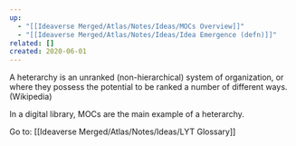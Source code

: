 ```yaml
---
up:
  - "[[Ideaverse Merged/Atlas/Notes/Ideas/MOCs Overview]]"
  - "[[Ideaverse Merged/Atlas/Notes/Ideas/Idea Emergence (defn)]]"
related: []
created: 2020-06-01
---
```


A heterarchy is an unranked (non-hierarchical) system of organization, or where they possess the potential to be ranked a number of different ways. (Wikipedia)

In a digital library, MOCs are the main example of a heterarchy.

Go to: [[Ideaverse Merged/Atlas/Notes/Ideas/LYT Glossary]]